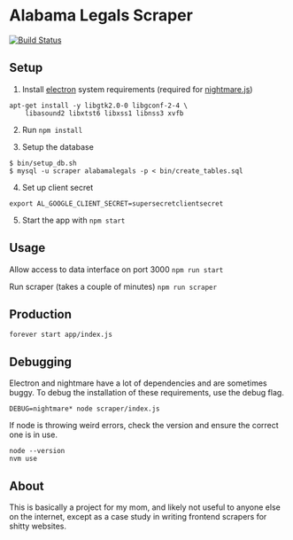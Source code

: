 # Alabama Legals Scraper

[![Build Status](https://travis-ci.org/tinta/ALLegalsScraper.svg?branch=master)](https://travis-ci.org/tinta/ALLegalsScraper)

## Setup

1) Install [electron](https://electronjs.org/) system requirements (required for [nightmare.js](https://github.com/segmentio/nightmare))
```
apt-get install -y libgtk2.0-0 libgconf-2-4 \
    libasound2 libxtst6 libxss1 libnss3 xvfb
```
2) Run `npm install`

3) Setup the database
```
$ bin/setup_db.sh
$ mysql -u scraper alabamalegals -p < bin/create_tables.sql
```

4) Set up client secret
```
export AL_GOOGLE_CLIENT_SECRET=supersecretclientsecret
```

5) Start the app with `npm start`

## Usage

Allow access to data interface on port 3000
`npm run start`

Run scraper (takes a couple of minutes)
`npm run scraper`

## Production

`forever start app/index.js`

## Debugging

Electron and nightmare have a lot of dependencies and are sometimes buggy. To debug the installation of these requirements, use the debug flag.

```
DEBUG=nightmare* node scraper/index.js
```

If node is throwing weird errors, check the version and ensure the correct one is in use.

```
node --version
nvm use
```

## About

This is basically a project for my mom, and likely not useful to anyone else on the internet, except as a case study in writing frontend scrapers for shitty websites.
